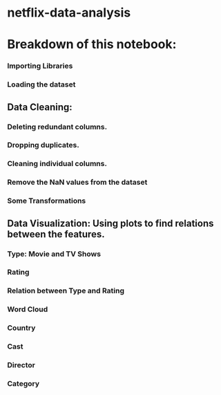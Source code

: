 # netflix-data-analysis

# Breakdown of this notebook:
### Importing Libraries
### Loading the dataset
## Data Cleaning:
### Deleting redundant columns.
### Dropping duplicates.
### Cleaning individual columns.
### Remove the NaN values from the dataset
### Some Transformations
## Data Visualization: Using plots to find relations between the features.
### Type: Movie and TV Shows
### Rating
### Relation between Type and Rating
### Word Cloud
### Country
### Cast
### Director
### Category
